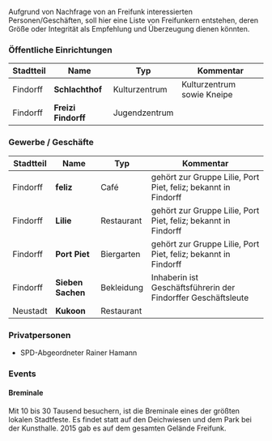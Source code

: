 Aufgrund von Nachfrage von an Freifunk interessierten Personen/Geschäften, soll hier eine Liste von Freifunkern entstehen, deren Größe oder Integrität als Empfehlung und Überzeugung dienen könnten.

### Öffentliche Einrichtungen

Stadtteil | Name                | Typ           | Kommentar
--------  | ------------------- | ------------- | ----------
Findorff  | **Schlachthof**     | Kulturzentrum | Kulturzentrum sowie Kneipe
Findorff  | **Freizi Findorff** | Jugendzentrum | 


### Gewerbe / Geschäfte
Stadtteil | Name              | Typ         | Kommentar
--------  | ----------------- | ----------- | ----------
Findorff  | **feliz**         | Café        | gehört zur Gruppe Lilie, Port Piet, feliz; bekannt in Findorff
Findorff  | **Lilie**         | Restaurant  | gehört zur Gruppe Lilie, Port Piet, feliz; bekannt in Findorff
Findorff  | **Port Piet**     | Biergarten  | gehört zur Gruppe Lilie, Port Piet, feliz; bekannt in Findorff
Findorff  | **Sieben Sachen** | Bekleidung  | Inhaberin ist Geschäftsführerin der Findorffer Geschäftsleute
Neustadt  | **Kukoon**        | Restaurant   | 

### Privatpersonen

* SPD-Abgeordneter Rainer Hamann


### Events

#### Breminale
Mit 10 bis 30 Tausend besuchern, ist die Breminale eines der größten lokalen Stadtfeste. Es findet statt auf den Deichwiesen und dem Park bei der Kunsthalle. 2015 gab es auf dem gesamten Gelände Freifunk.